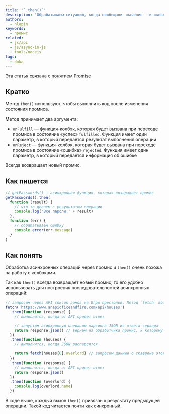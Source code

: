```yaml
---
title: "`.then()`"
description: "Обрабатываем ситуацию, когда пообещали значение — и выполнили обещание."
authors:
  - nlopin
keywords:
  - промис
related:
  - js/api
  - js/async-in-js
  - tools/nodejs
tags:
  - doka
---
```


Эта статья связана с понятием [Promise](/js/promise/)

## Кратко

Метод `then()` используют, чтобы выполнить код после изменения состояния промиса.

Метод принимает два аргумента:

- `onFulfill` — функция-колбэк, которая будет вызвана при переходе промиса в состояние «успех» `fulfilled`. Функция имеет один параметр, в который передаётся результат выполнения операции
- `onReject` — функция-колбэк, которая будет вызвана при переходе промиса в состояние «ошибка» `rejected`. Функция имеет один параметр, в который передаётся информация об ошибке

Всегда возвращает новый промис.

## Как пишется

```js
// getPasswords() — асинхронная функция, которая возвращает промис
getPasswords().then(
  function (result) {
    // что-то делаем с результатом операции
    console.log('Все пароли:' + result)
  },
  function (err) {
    // обрабатываем ошибку
    console.error(err.message)
  }
)
```

## Как понять

Обработка асинхронных операций через промис и `then()` очень похожа на работу с колбэками.

Так как `then()` всегда возвращает новый промис, то его удобно использовать для построения последовательностей асинхронных операций:

```js
// запросим через API список домов из Игры престолов. Метод `fetch` возвращает промис
fetch('https://www.anapioficeandfire.com/api/houses')
  .then(function (response) {
    // выполнится, когда от API придет ответ

    // запустим асинхронную операцию парсинга JSON из ответа сервера
    return response.json() // вернем из обработчика промис, к которому добавим then
  })
  .then(function (houses) {
    // выполнится, когда JSON распарсится

    return fetch(houses[0].overlord) // запросим данные о сюзерене этого дома
  })
  .then(function (response) {
    // выполнится, когда от API придет ответ
    return response.json()
  })
  .then(function (overlord) {
    console.log(overlord.name)
  })
```

В коде выше, каждый вызов `then()` привязан к результату предыдущей операции. Такой код читается почти как синхронный.
